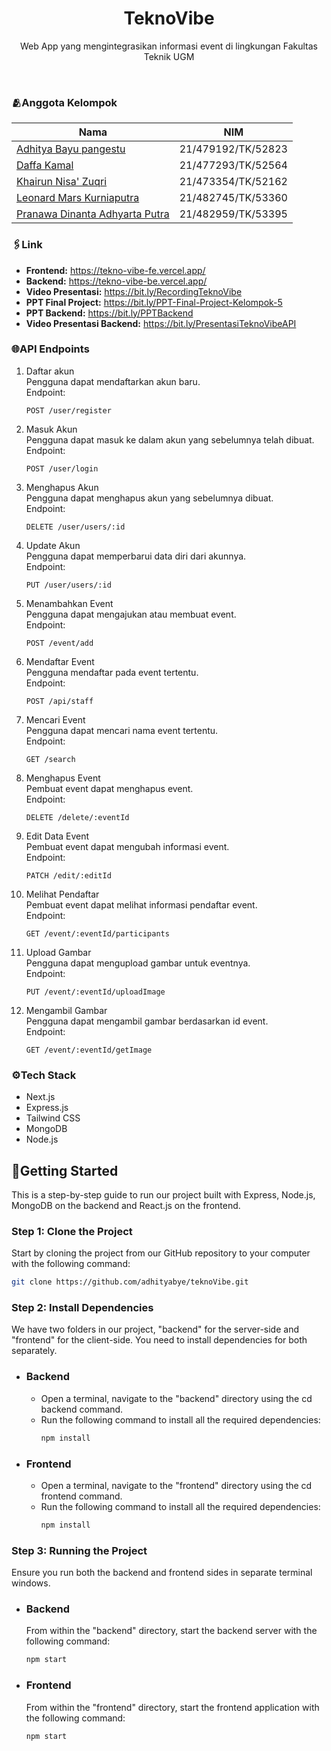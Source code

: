 <h1 align="center">
  TeknoVibe
</h1>

<p align="center">Web App yang mengintegrasikan informasi event di lingkungan Fakultas Teknik UGM</p><br>

### 🫂Anggota Kelompok
| Nama                     | NIM                |
| ------------------------ | ------------------ |
| [Adhitya Bayu pangestu](https://www.github.com/adhityabye) | 21/479192/TK/52823 |
| [Daffa Kamal](https://github.com/daffakamal)              | 21/477293/TK/52564 |
| [Khairun Nisa' Zuqri](https://github.com/KhairunNisaZ)         | 21/473354/TK/52162 |
| [Leonard Mars Kurniaputra](https://github.com/leleonnn)      | 21/482745/TK/53360 |
| [Pranawa Dinanta Adhyarta Putra](https://github.com/Nantapranawa)   | 21/482959/TK/53395 |

### 🖇️Link
- **Frontend:** https://tekno-vibe-fe.vercel.app/
- **Backend:** https://tekno-vibe-be.vercel.app/
- **Video Presentasi:** https://bit.ly/RecordingTeknoVibe
- **PPT Final Project:** https://bit.ly/PPT-Final-Project-Kelompok-5
- **PPT Backend:** https://bit.ly/PPTBackend
- **Video Presentasi Backend:** https://bit.ly/PresentasiTeknoVibeAPI

### 🌐API Endpoints

1.  Daftar akun <br>
    Pengguna dapat mendaftarkan akun baru. <br>
    Endpoint: <br>
    ````````````
    POST /user/register
    ````````````
2.  Masuk Akun <br>
    Pengguna dapat masuk ke dalam akun yang sebelumnya telah dibuat. <br>
    Endpoint: <br>
    ````````````
    POST /user/login
    ````````````
3.  Menghapus Akun <br>
    Pengguna dapat menghapus akun yang sebelumnya dibuat. <br>
    Endpoint: <br>
    ````````````
    DELETE /user/users/:id
    ````````````
4.  Update Akun <br>
    Pengguna dapat memperbarui data diri dari akunnya. <br>
    Endpoint: <br>
    ````````````
    PUT /user/users/:id
    ````````````
5.  Menambahkan Event <br>
    Pengguna dapat mengajukan atau membuat event. <br>
    Endpoint: <br>
    ````````````
    POST /event/add
    ````````````
6.  Mendaftar Event <br>
    Pengguna mendaftar pada event tertentu. <br>
    Endpoint: <br>
    ````````````
    POST /api/staff
    ````````````
7.  Mencari Event <br>
    Pengguna dapat mencari nama event tertentu. <br>
    Endpoint: <br>
    ````````````
    GET /search
    ````````````
8.  Menghapus Event <br>
    Pembuat event dapat menghapus event. <br>
    Endpoint: <br>
    ````````````
    DELETE /delete/:eventId
    ````````````
9.  Edit Data Event <br>
    Pembuat event dapat mengubah informasi event. <br>
    Endpoint: <br>
    ````````````
    PATCH /edit/:editId
    ````````````
10. Melihat Pendaftar <br>
    Pembuat event dapat melihat informasi pendaftar event. <br>
    Endpoint: <br>
    ````````````
    GET /event/:eventId/participants
    ````````````
11. Upload Gambar <br>
    Pengguna dapat mengupload gambar untuk eventnya. <br>
    Endpoint: <br>
    ````````````
    PUT /event/:eventId/uploadImage
    ````````````
12. Mengambil Gambar <br>
    Pengguna dapat mengambil gambar berdasarkan id event. <br>
    Endpoint: <br>
    ````````````
    GET /event/:eventId/getImage
    ````````````

### ⚙️Tech Stack
- Next.js
- Express.js
- Tailwind CSS
- MongoDB
- Node.js


<h2 align="left">🌃Getting Started</h2>
<p>This is a step-by-step guide to run our project built with Express, Node.js, MongoDB on the backend and React.js on the frontend.</p>
<h3>Step 1: Clone the Project</h3>
<p>Start by cloning the project from our GitHub repository to your computer with the following command:</p>

```bash 
git clone https://github.com/adhityabye/teknoVibe.git
```
<h3>Step 2: Install Dependencies</h3>
<p>We have two folders in our project, "backend" for the server-side and "frontend" for the client-side. You need to install dependencies for both separately.</p>

- ### Backend
  - Open a terminal, navigate to the "backend" directory using the cd backend command.
  - Run the following command to install all the required dependencies:
     ```bash 
    npm install
    ```

- ### Frontend
  - Open a terminal, navigate to the "frontend" directory using the cd frontend command.
  - Run the following command to install all the required dependencies:
     ```bash 
    npm install
    ```
    
<h3>Step 3: Running the Project</h3>
<p>Ensure you run both the backend and frontend sides in separate terminal windows.</p>

- ### Backend
  From within the "backend" directory, start the backend server with the following command:

  ```bash 
  npm start
  ```

- ### Frontend
  From within the "frontend" directory, start the frontend application with the following command:
  
  ```bash 
  npm start
  ```
